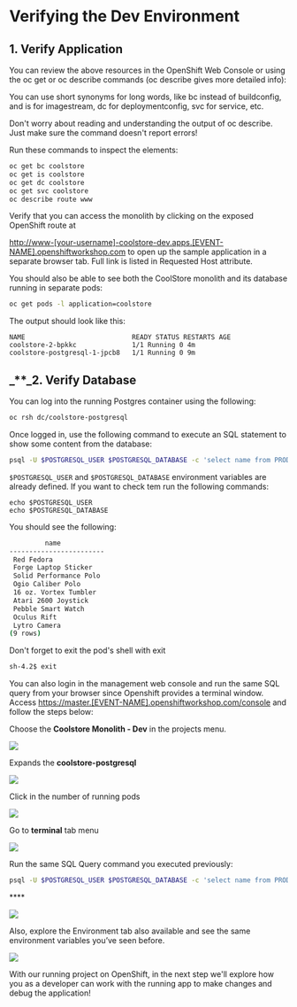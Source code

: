 # Verifying the Dev Environment

## 1. Verify Application

You can review the above resources in the OpenShift Web Console or using the oc get or oc describe commands \(oc describe gives more detailed info\):

You can use short synonyms for long words, like bc instead of buildconfig, and is for imagestream, dc for deploymentconfig, svc for service, etc.

Don't worry about reading and understanding the output of oc describe. Just make sure the command doesn't report errors!

Run these commands to inspect the elements:

```bash
oc get bc coolstore
oc get is coolstore
oc get dc coolstore
oc get svc coolstore
oc describe route www
```

Verify that you can access the monolith by clicking on the exposed OpenShift route at

[http://www-\[your-username\]-coolstore-dev.apps.\[EVENT-NAME\].openshiftworkshop.com](http://www-[your-username]-coolstore-dev.apps.[EVENT-NAME].openshiftworkshop.com) to open up the sample application in a separate browser tab. Full link is listed in Requested Host attribute.

You should also be able to see both the CoolStore monolith and its database running in separate pods:

```bash
oc get pods -l application=coolstore
```

The output should look like this:

```text
NAME                           READY STATUS RESTARTS AGE
coolstore-2-bpkkc              1/1 Running 0 4m
coolstore-postgresql-1-jpcb8   1/1 Running 0 9m
```

## _\*\*_2. Verify Database

You can log into the running Postgres container using the following:

```bash
oc rsh dc/coolstore-postgresql
```

Once logged in, use the following command to execute an SQL statement to show some content from the database:

```bash
psql -U $POSTGRESQL_USER $POSTGRESQL_DATABASE -c 'select name from PRODUCT_CATALOG;'
```

`$POSTGRESQL_USER` and `$POSTGRESQL_DATABASE` environment variables are already defined. If you want to check tem run the following commands:

```text
echo $POSTGRESQL_USER
echo $POSTGRESQL_DATABASE
```

You should see the following:

```bash
         name
------------------------
 Red Fedora
 Forge Laptop Sticker
 Solid Performance Polo
 Ogio Caliber Polo
 16 oz. Vortex Tumbler
 Atari 2600 Joystick
 Pebble Smart Watch
 Oculus Rift
 Lytro Camera
(9 rows)
```

Don't forget to exit the pod's shell with exit

```bash
sh-4.2$ exit
```

You can also login in the management web console and run the same SQL query from your browser since Openshift provides a terminal window. Access [https://master.\[EVENT-NAME\].openshiftworkshop.com/console](about:blank) and follow the steps below:

Choose the **Coolstore Monolith - Dev** in the projects menu.

![](https://lh6.googleusercontent.com/GViWSHUTAPwIsULR1I8oPMIeXXiJa9FI8h8_I7ycwKkhm2qgKXpcyuclgklG7QlwK8u1MsQC6h5pN1QTyYp9eRRHcdQuwZHFfJeTqYl3AAiWJJbTJ3Xg999JnxUV1hXRK9ZglSeT)

Expands the **coolstore-postgresql**

![](https://lh4.googleusercontent.com/xbKuOiWkyhZPU_VfLDv1RC7a4g6-v3u31GjbMkisZ-raXykc1KNap7OMQ08FdkBIUW-6zuIE7nLWFCxDXt9CaGPiM5f1pVVPrIXWuuQBUVqkEpV4xK-LKbND-kXIDB5MtOLKSDQt)

Click in the number of running pods

![](https://lh6.googleusercontent.com/5xkCu83LkY7XRYE3zbfLTAfqxp3qop3dGyQ-Pl_g264OlXcvyVFfgimG-mF64Ev0-g0IipuAQpDXP48uqufFEo6rJDH60ksw01p1bRkPk0OBXqiHFjOMaPGYwcZgdv6b_y1Vj_tK)

Go to **terminal** tab menu

![](https://lh4.googleusercontent.com/7vy4-qQUpz8946j3AE0rpy4z8QHHPd69wK6yzySkJY-IVJI_Zh2LmI5QBHdJqdeDqYR5xfaukiXucULTUKa0iI4Qr-OeUFGoHjbonw7W0G57y2ywzeZBxoJsg68PTyLl5kvgXwVB)

Run the same SQL Query command you executed previously:

```bash
psql -U $POSTGRESQL_USER $POSTGRESQL_DATABASE -c 'select name from PRODUCT_CATALOG;'
```

\*\*\*\*

![](https://lh5.googleusercontent.com/O8RqZhUvmnvuemhmvdSC5IPKhmPY12N7KYioci4nHrwILMarP8OZUUGlvZ2uGTCaSzTpVZECoTsu4C3aYfQVPXsRtn4Jm0WZsGKICrO3NRNPyLXFsCvkABSZTABGKGwHh_k_nBaN)

Also, explore the Environment tab also available and see the same environment variables you’ve seen before.

![](https://lh5.googleusercontent.com/t7FE0ybJXM4cfCr1GZTvhuU2Dr27CNgsAuTJ6eUMB2XW7_KoS9uJvsdlMzQM5BevuDNta2Jhazig23aUwV-JpDVkVGNBl3Bg6Mq03GtjJ8TuZnW00fYGAePdjnGWrdtipO1pemX1)

With our running project on OpenShift, in the next step we'll explore how you as a developer can work with the running app to make changes and debug the application!

